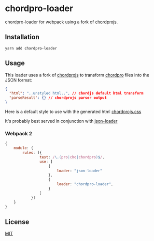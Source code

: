 chordpro-loader
===============

chordpro-loader for webpack using a fork of [chordprojs](https://github.com/gilyes/chordprojs).

## Installation

`yarn add chordpro-loader`

## Usage

This loader uses a fork of [chordprojs](https://github.com/gilyes/chordprojs) to transform [chordpro](https://www.chordpro.org) files into the JSON format:
```json
{
  "html": "..unstyled html..", // chordjs default html transform
  "parseResult": {} // chordprojs parser output
}
```
Here is a default style to use with the generated html [chordprojs.css](https://github.com/oztexanJAM/chordprojs/blob/master/lib/chordpro.css)

It's probably best served in conjunction with [json-loader](https://github.com/webpack/json-loader)

### Webpack 2
```javascript
{
    module: {
        rules: [{
                test: /\.(pro|cho|chordpro)$/,
                use: [
                    {
                        loader: "json-loader"
                    },
                    {
                        loader: "chordpro-loader",
                    }
                ]
            }]
    }
}
```

## License

[MIT](https://github.com/gilyes/chordprojs/blob/master/LICENSE)
